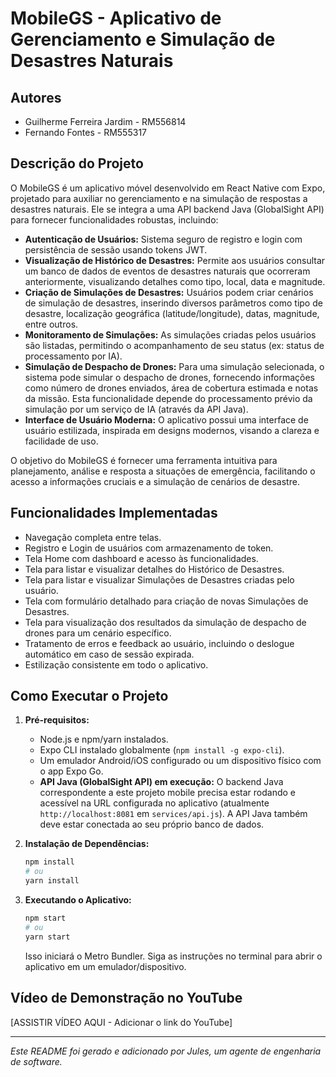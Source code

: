 # MobileGS - Aplicativo de Gerenciamento e Simulação de Desastres Naturais

## Autores

- Guilherme Ferreira Jardim - RM556814
- Fernando Fontes - RM555317

## Descrição do Projeto

O MobileGS é um aplicativo móvel desenvolvido em React Native com Expo, projetado para auxiliar no gerenciamento e na simulação de respostas a desastres naturais. Ele se integra a uma API backend Java (GlobalSight API) para fornecer funcionalidades robustas, incluindo:

- **Autenticação de Usuários:** Sistema seguro de registro e login com persistência de sessão usando tokens JWT.
- **Visualização de Histórico de Desastres:** Permite aos usuários consultar um banco de dados de eventos de desastres naturais que ocorreram anteriormente, visualizando detalhes como tipo, local, data e magnitude.
- **Criação de Simulações de Desastres:** Usuários podem criar cenários de simulação de desastres, inserindo diversos parâmetros como tipo de desastre, localização geográfica (latitude/longitude), datas, magnitude, entre outros.
- **Monitoramento de Simulações:** As simulações criadas pelos usuários são listadas, permitindo o acompanhamento de seu status (ex: status de processamento por IA).
- **Simulação de Despacho de Drones:** Para uma simulação selecionada, o sistema pode simular o despacho de drones, fornecendo informações como número de drones enviados, área de cobertura estimada e notas da missão. Esta funcionalidade depende do processamento prévio da simulação por um serviço de IA (através da API Java).
- **Interface de Usuário Moderna:** O aplicativo possui uma interface de usuário estilizada, inspirada em designs modernos, visando a clareza e facilidade de uso.

O objetivo do MobileGS é fornecer uma ferramenta intuitiva para planejamento, análise e resposta a situações de emergência, facilitando o acesso a informações cruciais e a simulação de cenários de desastre.

## Funcionalidades Implementadas

- Navegação completa entre telas.
- Registro e Login de usuários com armazenamento de token.
- Tela Home com dashboard e acesso às funcionalidades.
- Tela para listar e visualizar detalhes do Histórico de Desastres.
- Tela para listar e visualizar Simulações de Desastres criadas pelo usuário.
- Tela com formulário detalhado para criação de novas Simulações de Desastres.
- Tela para visualização dos resultados da simulação de despacho de drones para um cenário específico.
- Tratamento de erros e feedback ao usuário, incluindo o deslogue automático em caso de sessão expirada.
- Estilização consistente em todo o aplicativo.

## Como Executar o Projeto

1.  **Pré-requisitos:**
    *   Node.js e npm/yarn instalados.
    *   Expo CLI instalado globalmente (`npm install -g expo-cli`).
    *   Um emulador Android/iOS configurado ou um dispositivo físico com o app Expo Go.
    *   **API Java (GlobalSight API) em execução:** O backend Java correspondente a este projeto mobile precisa estar rodando e acessível na URL configurada no aplicativo (atualmente `http://localhost:8081` em `services/api.js`). A API Java também deve estar conectada ao seu próprio banco de dados.

2.  **Instalação de Dependências:**
    ```bash
    npm install
    # ou
    yarn install
    ```

3.  **Executando o Aplicativo:**
    ```bash
    npm start
    # ou
    yarn start
    ```
    Isso iniciará o Metro Bundler. Siga as instruções no terminal para abrir o aplicativo em um emulador/dispositivo.

## Vídeo de Demonstração no YouTube

[ASSISTIR VÍDEO AQUI - Adicionar o link do YouTube]

---

*Este README foi gerado e adicionado por Jules, um agente de engenharia de software.*
